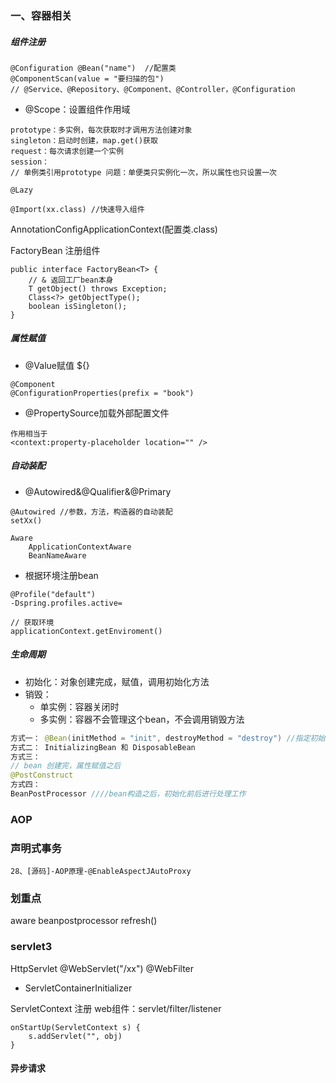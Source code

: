 ### 一、容器相关

##### 组件注册
```
@Configuration @Bean("name")  //配置类
@ComponentScan(value = "要扫描的包")
// @Service、@Repository、@Component、@Controller，@Configuration
```

- @Scope：设置组件作用域
```
prototype：多实例，每次获取时才调用方法创建对象
singleton：启动时创建，map.get()获取
request：每次请求创建一个实例
session：
// 单例类引用prototype 问题：单便类只实例化一次，所以属性也只设置一次
```

```
@Lazy

@Import(xx.class) //快速导入组件
```

AnnotationConfigApplicationContext(配置类.class)

FactoryBean<xx> 注册组件
```
public interface FactoryBean<T> {
    // & 返回工厂bean本身
    T getObject() throws Exception;
    Class<?> getObjectType();
    boolean isSingleton();
}
```

##### 属性赋值
- @Value赋值  ${}
```
@Component
@ConfigurationProperties(prefix = "book")
```

- @PropertySource加载外部配置文件
```
作用相当于
<context:property-placeholder location="" />
```

##### 自动装配

- @Autowired&@Qualifier&@Primary
```
@Autowired //参数，方法，构造器的自动装配
setXx()

Aware
    ApplicationContextAware
    BeanNameAware
```

- 根据环境注册bean
```
@Profile("default")
-Dspring.profiles.active=

// 获取环境
applicationContext.getEnviroment()
```

##### 生命周期
- 初始化：对象创建完成，赋值，调用初始化方法
- 销毁：
	- 单实例：容器关闭时
	- 多实例：容器不会管理这个bean，不会调用销毁方法

```java
方式一： @Bean(initMethod = "init", destroyMethod = "destroy") //指定初始化和销毁方法
方式二： InitializingBean 和 DisposableBean
方式三：
// bean 创建完，属性赋值之后
@PostConstruct
方式四： 
BeanPostProcessor ////bean构造之后，初始化前后进行处理工作
```

### AOP

### 声明式事务
```
28、[源码]-AOP原理-@EnableAspectJAutoProxy
```

### 划重点
aware beanpostprocessor refresh()


### servlet3

HttpServlet
@WebServlet("/xx")
@WebFilter

- ServletContainerInitializer

ServletContext 注册 web组件：servlet/filter/listener
```
onStartUp(ServletContext s) {
	s.addServlet("", obj)
}
```


#### 异步请求